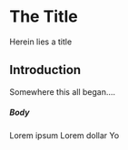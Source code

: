 # The Title 

Herein lies a title
## Introduction

Somewhere this all began....


##### Body

Lorem ipsum
Lorem dollar
Yo

